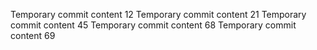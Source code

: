 Temporary commit content 12
Temporary commit content 21
Temporary commit content 45
Temporary commit content 68
Temporary commit content 69
